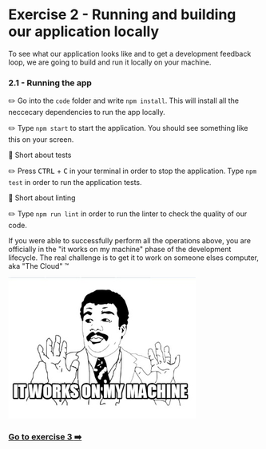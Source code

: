 # Exercise 2 - Running and building our application locally

To see what our application looks like and to get a development feedback loop, we are going to build and run it locally on your machine. 

### 2.1 - Running the app

:pencil2: Go into the `code` folder and write `npm install`. This will install all the neccecary dependencies to run the app locally. 

:pencil2: Type `npm start` to start the application. You should see something like this on your screen. 

:book: Short about tests

:pencil2: Press <kbd>CTRL</kbd> + <kbd>C</kbd> in your terminal in order to stop the application. Type `npm test` in order to run the application tests. 

:book: Short about linting

:pencil2: Type `npm run lint` in order to run the linter to check the quality of our code. 

If you were able to successfully perform all the operations above, you are officially in the "it works on my machine" phase of the development lifecycle. The real challenge is to get it to work on someone elses computer, aka "The Cloud" :tm:

![It works on my machine](./images/worksonmymachine.jpg)

### [Go to exercise 3 :arrow_right:](../exercise-3/README.md)
